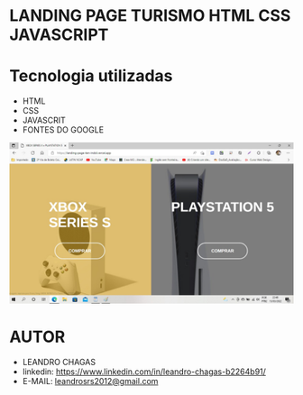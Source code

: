 # LANDING PAGE TURISMO HTML CSS JAVASCRIPT
# Tecnologia utilizadas
- HTML
- CSS
- JAVASCRIT
- FONTES DO GOOGLE

<img src="/image/xboxones.jpg" alt="xboxones">

# AUTOR
- LEANDRO CHAGAS
- linkedin: https://www.linkedin.com/in/leandro-chagas-b2264b91/
- E-MAIL: leandrosrs2012@gmail.com
